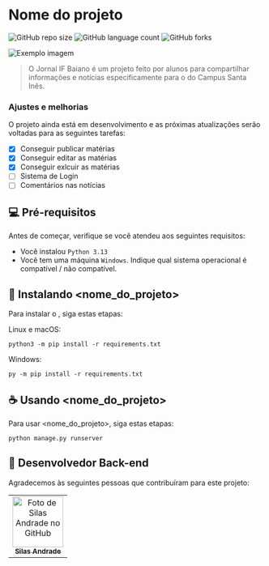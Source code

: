 # Nome do projeto

![GitHub repo size](https://img.shields.io/github/repo-size/Ghs-d/JIFB?style=for-the-badge)
![GitHub language count](https://img.shields.io/github/languages/count/Ghs-d/JIFB?style=for-the-badge)
![GitHub forks](https://img.shields.io/github/forks/Ghs-d/JIFB?style=for-the-badge)

<img src="imagem.png" alt="Exemplo imagem">

> O Jornal IF Baiano é um projeto feito por alunos para compartilhar informações e notícias especificamente para o do Campus Santa Inês.

### Ajustes e melhorias

O projeto ainda está em desenvolvimento e as próximas atualizações serão voltadas para as seguintes tarefas:

- [x] Conseguir publicar matérias
- [x] Conseguir editar as matérias
- [x] Conseguir exlcuir as matérias
- [ ] Sistema de Login
- [ ] Comentários nas notícias

## 💻 Pré-requisitos

Antes de começar, verifique se você atendeu aos seguintes requisitos:

- Você instalou `Python 3.13`
- Você tem uma máquina `Windows`. Indique qual sistema operacional é compatível / não compatível.

## 🚀 Instalando <nome_do_projeto>

Para instalar o <JIFB>, siga estas etapas:

Linux e macOS:

```
python3 -m pip install -r requirements.txt
```

Windows:

```
py -m pip install -r requirements.txt
```

## ☕ Usando <nome_do_projeto>

Para usar <nome_do_projeto>, siga estas etapas:

```
python manage.py runserver
```


## 🤝 Desenvolvedor Back-end

Agradecemos às seguintes pessoas que contribuíram para este projeto:

<table>
  <tr>
    <td align="center">
      <a href="https://github.com/SilasAndradev" title="Desenvolvedor Back-end">
        <img src="https://avatars.githubusercontent.com/u/177932208" width="100px;" alt="Foto de Silas Andrade no GitHub"/><br>
        <sub>
          <b>Silas Andrade</b>
        </sub>
      </a>
    </td>
  </tr>
</table>
